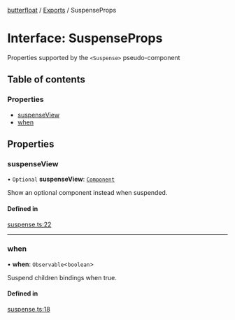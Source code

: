 [butterfloat](../README.md) / [Exports](../modules.md) / SuspenseProps

# Interface: SuspenseProps

Properties supported by the `<Suspense>` pseudo-component

## Table of contents

### Properties

- [suspenseView](SuspenseProps.md#suspenseview)
- [when](SuspenseProps.md#when)

## Properties

### suspenseView

• `Optional` **suspenseView**: [`Component`](../modules.md#component)

Show an optional component instead when suspended.

#### Defined in

[suspense.ts:22](https://github.com/WorldMaker/butterfloat/blob/098685f/suspense.ts#L22)

___

### when

• **when**: `Observable`\<`boolean`\>

Suspend children bindings when true.

#### Defined in

[suspense.ts:18](https://github.com/WorldMaker/butterfloat/blob/098685f/suspense.ts#L18)
